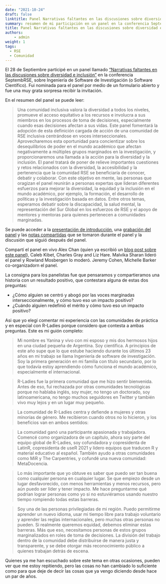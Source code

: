 ```yaml
---
date: "2021-10-24"
draft: false
linktitle: Panel Narrativas faltantes en las discusiones sobre diversidad e inclusión en SeptembRSE
summary: resumen de mi participción en un panel en la conferencia SeptembRSE.
title: Panel Narrativas faltantes en las discusiones sobre diversidad e inclusión en SeptembRSE
authors: 
    - admin
weight: 1
tags: 
  - RSE
  - Comunidad
---
```


El 28 de Septiembre participé en un panel llamado [“Narrativas faltantes en las discusiones sobre diversidad e inclusión”](https://septembrse.github.io/#/event/L1001) en la conferencia SeptembRSE, sobre Ingeniería de Software de Investigación (o Software Científico).  Fui nominada para el panel por medio de un formulario abierto y fue una muy grata sorpresa recibir la invitación.

En el resumen del panel se puede leer:

> Una comunidad inclusiva valora la diversidad a todos los niveles, promueve el acceso equitativo a los recursos e involucra a sus miembros en los procesos de toma de decisiones, especialmente cuando esas decisiones afectan a sus vidas. Este panel fomentará la adopción de esta definición cargada de acción de una comunidad de RSE inclusiva centrándose en voces interseccionales. Aprovecharemos esta oportunidad para concientizar sobre los desequilibrios de poder en el mundo académico que afectan negativamente a múltiples grupos marginados en la investigación, y proporcionaremos una llamada a la acción para la diversidad y la inclusión. El panel tratará de poner de relieve importantes cuestiones y retos relacionados con la diversidad, la accesibilidad y la pertenencia que la comunidad RSE se beneficiaría de conocer, debatir y colaborar. Con este objetivo en mente, las personas que oragizan el panel reunirán a personas expertas que lideran diferentes esfuerzos para mejorar la diversidad, la equidad y la inclusión en el mundo académico, por ejemplo, la formación, el desarrollo de políticas y la investigación basada en datos. Entre otros temas, esperamos debatir sobre la discapacidad, la salud mental, la representación del Sur Global en los esfuerzos de RSE y el apoyo de mentores y mentoras para quienes pertenecen a comunidades marginadas.



Se puede acceder a la [presentación de introducción](https://www.rowlandm.com/accessible/2021-09_SeptembRSE/), una [grabación del panel](https://www.youtube.com/watch?v=tpxCWCTSZUc&t=2014s) y las [notas compartidas](https://pad.sfconservancy.org/p/missing-narrative-rse-panel-2021) que se tomaron durante el panel y la discusión que siguió después del panel.

Compartí el panel en vivo Alex Chan (quien ya escribió un [blog post sobre este panel](https://alexwlchan.net/2021/09/septembrse/)), Caleb Kibet, Charles Gray and Liz Hare. Malvika Sharan lideró el panel y Rowland Mosbergen lo moderó. Jeremy Cohen, Michelle Barker co-organizadorn el panel.

La consigna para los panelistas fue que pensaramos y compartieramos una historia con un resultado positivo, que contestara alguna de estas dos preguntas:

* ¿Cómo alguien se centró y abogó por las voces marginadas interseccionalmente, y cómo tuvo eso un impacto positivo?
* ¿Cuándo alguien redefinió el mérito y cómo tuvo eso un impacto positivo?

Asi que yo elegí comentar mi experiencia con las comunidades de práctica y en especial con R-Ladies porque considero que contesta a ambas preguntas.  Este es mi guión completo:

> Mi nombre es Yanina y vivo con mi esposo y mis dos hermosos hijos en una ciudad pequeña de Argentina. Soy cientifica. A principios de este año supe que lo que estube haciendo durante los últimos 23 años en mi trabajo se llama Ingeniería de software de investigación. Soy la primera generación en mi familia con título secundario, por lo que todavía estoy aprendiendo cómo funciona el mundo académico, especialmente el internacional.

> R-Ladies fue la primera comunidad que me hizo sentir bienvenida. Antes de eso, fui rechazada por otras comunidades tecnológicas porque no hablaba inglés, soy mujer, no tengo un doctorado, soy latinoamericana, no tengo muchos seguidores en Twitter y también vivo muy lejos y en un lugar muy pequeño.

> La comunidad de R-Ladies centra y defiende a mujeres y otras minorías de género. Me recibieron cuando otros no lo hicieron, y los beneficios van en ambos sentidos: 

> La comunidad ganó una participante apasionada y trabajadora. Comencé como organizadora de un capítulo, ahora soy parte del equipo global de R-Ladies, soy cofundadora y copresidenta de LatinR, copresidenta de useR 2021 y lidero equipos que traducen R y material educativo al español. También ayudo a otras comunidades como MiR y The Carpentries, y cofundé una nueva comunidad: MetaDocencia.

> Lo más importante que yo obtuve es saber que puedo ser tan buena como cualquier persona en cualquier lugar. Se que empiezo desde un lugar desfavorecido, con menos herramientas y menos recursos, pero aún puedo ser líder y tener impacto. Me hace preguntarme qué podrían lograr personas como yo si no estuviéramos usando nuestro  tiempo rompiendo todas estas barreras.

> Soy una de las personas privilegiadas de mi región. Puedo permitirme aprender un nuevo idioma, usar mi tiempo libre para trabajo voluntario y aprender las reglas internacionales, pero muchas otras personas no pueden. Si realmente queremos equidad, debemos eliminar estas barreras. Más que eso, necesitamos personas de estos grupos marginalizados en roles de toma de decisiones. La división del trabajo dentro de la comunidad debe distribuirse de manera justa y transparente, y se debe otorgar más reconocimiento público a quienes trabajan detrás de escena.

Quienes ya me han escuchado sobre este tema en otras ocasiones, pueden ver que me estoy repitiendo, pero las cosas no han cambiado lo suficiente como para que deje de decir las cosas que ya vengo diciendo desde hace un par de años.
